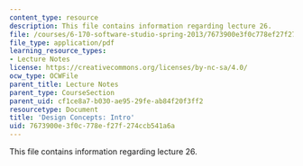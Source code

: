```yaml
---
content_type: resource
description: This file contains information regarding lecture 26.
file: /courses/6-170-software-studio-spring-2013/7673900e3f0c778ef27f274ccb541a6a_MIT6_170S13_26-con-intro.pdf
file_type: application/pdf
learning_resource_types:
- Lecture Notes
license: https://creativecommons.org/licenses/by-nc-sa/4.0/
ocw_type: OCWFile
parent_title: Lecture Notes
parent_type: CourseSection
parent_uid: cf1ce8a7-b030-ae95-29fe-ab84f20f3ff2
resourcetype: Document
title: 'Design Concepts: Intro'
uid: 7673900e-3f0c-778e-f27f-274ccb541a6a
---
```

This file contains information regarding lecture 26.